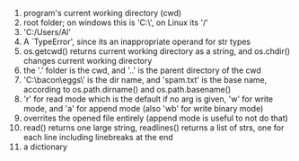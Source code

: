 1. program's current working directory (cwd)
2. root folder; on windows this is 'C:\\', on Linux its '/'
3. 'C:/Users/Al'
4. A `TypeError', since its an inappropriate operand for str types
5. os.getcwd() returns current working directory as a string, and os.chdir() changes current working directory
6. the '.' folder is the cwd, and '..' is the parent directory of the cwd
7. 'C:\\bacon\\eggs\\' is the dir name, and 'spam.txt' is the base name, according to os.path.dirname() and os.path.basename()
8. 'r' for read mode which is the default if no arg is given, 'w' for write mode, and 'a' for append mode (also 'wb' for write binary mode)
9. overrites the opened file entirely (append mode is useful to not do that)
10. read() returns one large string, readlines() returns a list of strs, one for each line including linebreaks at the end
11. a dictionary

